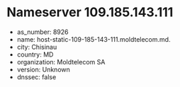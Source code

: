 # Nameserver 109.185.143.111

* as_number: 8926
* name: host-static-109-185-143-111.moldtelecom.md.
* city: Chisinau
* country: MD
* organization: Moldtelecom SA
* version: Unknown
* dnssec: false
